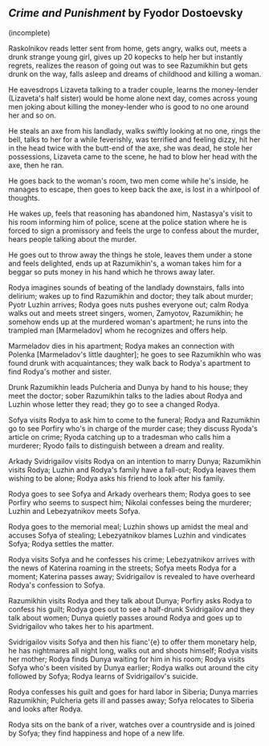 ## _Crime and Punishment_ by Fyodor Dostoevsky

(incomplete)

Raskolnikov reads letter sent from home, gets angry, walks out, meets a drunk strange young girl, gives up 20 kopecks to help her but instantly regrets, realizes the reason of going out was to see Razumikhin but gets drunk on the way, falls asleep and dreams of childhood and killing a woman.

He eavesdrops Lizaveta talking to a trader couple, learns the money-lender (Lizaveta's half sister) would be home alone next day, comes across young men joking about killing the money-lender who is good to no one around her and so on.

He steals an axe from his landlady, walks swiftly looking at no one, rings the bell, talks to her for a while feverishly, was terrified and feeling dizzy, hit her in the head twice with the butt-end of the axe, she was dead, he stole her possessions, Lizaveta came to the scene, he had to blow her head with the axe, then he ran.

He goes back to the woman's room, two men come while he's inside, he manages to escape, then goes to keep back the axe, is lost in a whirlpool of thoughts.

He wakes up, feels that reasoning has abandoned him, Nastasya's visit to his room informing him of police, scene at the police station where he is forced to sign a promissory and feels the urge to confess about the murder, hears people talking about the murder.

He goes out to throw away the things he stole, leaves them under a stone and feels delighted, ends up at Razumikhin's, a woman takes him for a beggar so puts money in his hand which he throws away later.

Rodya imagines sounds of beating of the landlady downstairs, falls into delirium; wakes up to find Razumikhin and doctor; they talk about murder; Pyotr Luzhin arrives; Rodya goes nuts pushes everyone out; calm Rodya walks out and meets street singers, women, Zamyotov, Razumikhin; he somehow ends up at the murdered woman's apartment; he runs into the trampled man [Marmeladov] whom he recognizes and offers help.

Marmeladov dies in his apartment; Rodya makes an connection with Polenka [Marmeladov's little daughter]; he goes to see Razumikhin who was found drunk with acquaintances; they walk back to Rodya's apartment to find Rodya's mother and sister.

Drunk Razumikhin leads Pulcheria and Dunya by hand to his house; they meet the doctor; sober Razumikhin talks to the ladies about Rodya and Luzhin whose letter they read; they go to see a changed Rodya.

Sofya visits Rodya to ask him to come to the funeral; Rodya and Razumikhin go to see Porfiry who's in charge of the murder case; they discuss Ryoda's article on crime; Ryoda catching up to a tradesman who calls him a murderer; Ryodo fails to distinguish between a dream and reality.

Arkady Svidrigailov visits Rodya on an intention to marry Dunya; Razumikhin visits Rodya; Luzhin and Rodya's family have a fall-out; Rodya leaves them wishing to be alone; Rodya asks his friend to look after his family.

Rodya goes to see Sofya and Arkady overhears them; Rodya goes to see Porfiry who seems to suspect him; Nikolai confesses being the murderer; Luzhin and Lebezyatnikov meets Sofya.

Rodya goes to the memorial meal; Luzhin shows up amidst the meal and accuses Sofya of stealing; Lebezyatnikov blames Luzhin and vindicates Sofya; Rodya settles the matter. 

Rodya visits Sofya and he confesses his crime; Lebezyatnikov arrives with the news of Katerina roaming in the streets; Sofya meets Rodya for a moment; Katerina passes away; Svidrigailov is revealed to have overheard Rodya's confession to Sofya.

Razumikhin visits Rodya and they talk about Dunya; Porfiry asks Rodya to confess his guilt; Rodya goes out to see a half-drunk Svidrigailov and they talk about women; Dunya quietly passes around Rodya and goes up to Svidrigailov who takes her to his apartment.

Svidrigailov visits Sofya and then his fianc\'{e} to offer them monetary help, he has nightmares all night long, walks out and shoots himself; Rodya visits her mother; Rodya finds Dunya waiting for him in his room; Rodya visits Sofya who's been visited by Dunya earlier; Rodya walks out around the city followed by Sofya; Rodya learns of Svidrigailov's suicide.

Rodya confesses his guilt and goes for hard labor in Siberia; Dunya marries Razumikhin; Pulcheria gets ill and passes away; Sofya relocates to Siberia and looks after Rodya.

Rodya sits on the bank of a river, watches over a countryside and is joined by Sofya; they find happiness and hope of a new life.
